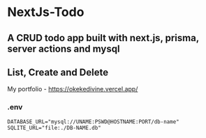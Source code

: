 # NextJs-Todo

## A CRUD todo app built with next.js, prisma, server actions and mysql

## List, Create and Delete

My portfolio - https://okekedivine.vercel.app/

### .env

```
DATABASE_URL="mysql://UNAME:PSWD@HOSTNAME:PORT/db-name"
SQLITE_URL="file:./DB-NAME.db"
```
